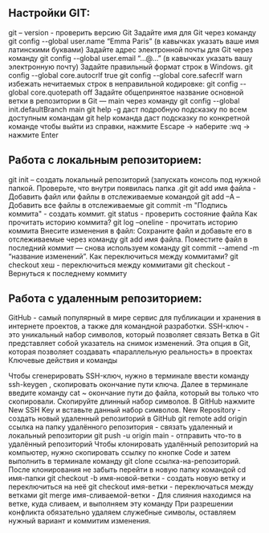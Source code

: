 ## Настройки GIT:

git – version - проверить версию Git
Задайте имя для Git через команду
git config --global user.name “Emma Paris” (в кавычках указать ваше имя латинскими буквами) 
Задайте адрес электронной почты для Git через команду
git config --global user.email “…@...” (в кавычках указать вашу электронную почту)
Задайте правильный формат строк в Windows.
git config --global core.autocrlf true
git config --global core.safecrlf warn
избежать нечитаемых строк в неправильной кодировке:
git config --global core.quotepath off
Задайте общепринятое название основной ветки в репозитории в Git — main через команду git config --global init.defaultBranch main
git help -g даст подробную подсказку по всем доступным командам
git help команда даст подсказку по конкретной команде
чтобы выйти из справки, нажмите Escape → наберите :wq → нажмите Enter

## Работа с локальным репозиторием:

git init – создать локальный репозиторий (запускать консоль под нужной папкой. Проверьте, что внутри появилась папка .git
git add имя файла - Добавить файл или файлы в отслеживаемые командой 
git add –A – Добавить все файлы в отслеживаемые 
git commit -m "Подпись коммита" - создать коммит.
git status - проверить состояние файла
Как прочитать историю коммита?
git log –oneline - прочитать историю коммита
Внесите изменения в файл: Сохраните файл и добавьте его в отслеживаемые через команду git add имя файла. Поместите файл в последний коммит — снова используем команду git commit --amend -m “название изменений”.
Как переключиться между коммитами?
git checkout хеш - переключиться между коммитами
git checkout -  Вернуться к последнему коммиту

## Работа с удаленным репозиторием:

GitHub - самый популярный в мире сервис для публикации и хранения в интернете проектов, а также для командной разработки.
SSH-ключ - это уникальный набор символов, который позволяет связать
Ветка в Git представляет собой указатель на снимок изменений. Эта опция в Git, которая позволяет создавать «параллельную реальность» в проектах
Ключевые действия и команды

Чтобы сгенерировать SSH-ключ, нужно в терминале ввести команду ssh-keygen , скопировать окончание пути ключа. Далее в терминале введите команду cat ~ окончание пути до файла, который вы только что скопировали. Скопируйте длинный набор символов. 
В GitHub нажмите New SSH Key и вставьте данный набор символов.
New Repository - создать новый удаленный репозиторий в GitHub
git remote add origin ссылка на папку удалённого репозитория - связать удаленный и локальный репозитории
git push -u origin main - отправить что-то в удалённый репозиторий
Чтобы клонировать удалённый репозиторий на компьютер, нужно скопировать ссылку по кнопке Code и затем выполнить в терминале команду git clone ссылка-на-репозиторий. После клонирования не забыть перейти в новую папку командой cd имя-папки
git checkout -b имя-новой-ветки - создать новую ветку и переключиться на неё
git checkout имя-ветки - переключаться между ветками
git merge имя-сливаемой-ветки - Для слияния находимся на ветке, куда сливаем, и выполняем эту команду
При разрешении конфликта обязательно удаляем служебные символы, оставляем нужный вариант и коммитим изменения.

